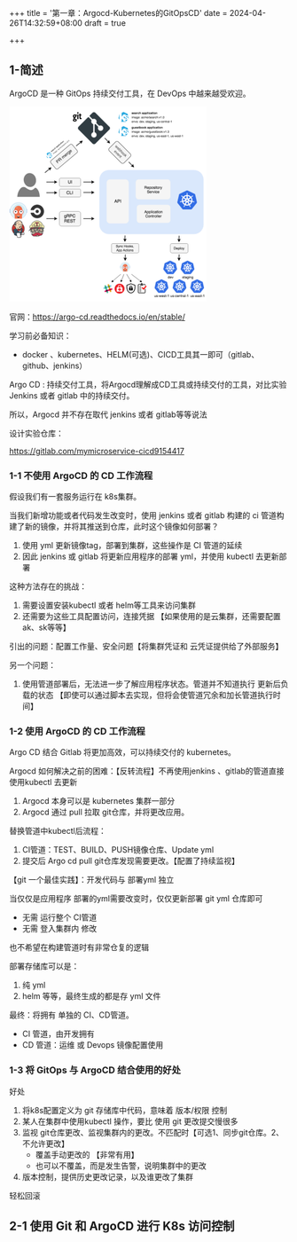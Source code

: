 +++
title = '第一章：Argocd-Kubernetes的GitOpsCD'
date = 2024-04-26T14:32:59+08:00
draft = true

+++

## 1-简述

ArgoCD 是一种 GitOps 持续交付工具，在 DevOps 中越来越受欢迎。

 <img src="../../static/images/image-20240510145239858.png" alt="image-20240510145239858" title="Title" style="zoom:50%;" />

官网：https://argo-cd.readthedocs.io/en/stable/

学习前必备知识：

+ docker 、kubernetes、HELM(可选)、CICD工具其一即可（gitlab、github、jenkins）

Argo CD : 持续交付工具，将Argocd理解成CD工具或持续交付的工具，对比实验 Jenkins 或者 gitlab 中的持续交付。

所以，Argocd 并不存在取代 jenkins 或者 gitlab等等说法

设计实验仓库：

https://gitlab.com/mymicroservice-cicd9154417



### 1-1 不使用 ArgoCD 的 CD 工作流程

假设我们有一套服务运行在 k8s集群。

当我们新增功能或者代码发生改变时，使用 jenkins 或者 gitlab 构建的 ci 管道构建了新的镜像，并将其推送到仓库，此时这个镜像如何部署？

1. 使用 yml 更新镜像tag，部署到集群，这些操作是 CI 管道的延续
2. 因此 jenkins 或 gitlab 将更新应用程序的部署 yml，并使用 kubectl 去更新部署

这种方法存在的挑战：

1. 需要设置安装kubectl 或者 helm等工具来访问集群
2. 还需要为这些工具配置访问，连接凭据 【如果使用的是云集群，还需要配置 ak、sk等等】

引出的问题：配置工作量、安全问题【将集群凭证和 云凭证提供给了外部服务】

另一个问题：

1. 使用管道部署后，无法进一步了解应用程序状态。管道并不知道执行 更新后负载的状态 【即使可以通过脚本去实现，但将会使管道冗余和加长管道执行时间】

### 1-2 使用 ArgoCD 的 CD 工作流程

Argo CD 结合 Gitlab 将更加高效，可以持续交付的 kubernetes。

Argocd 如何解决之前的困难：【反转流程】不再使用jenkins 、gitlab的管道直接使用kubectl 去更新

1. Argocd 本身可以是 kubernetes 集群一部分
2. Argocd 通过 pull 拉取 git仓库，并将更改应用。

替换管道中kubectl后流程：

1. CI管道：TEST、BUILD、PUSH镜像仓库、Update yml
2. 提交后 Argo cd pull git仓库发现需要更改。【配置了持续监视】

【git 一个最佳实践】：开发代码与 部署yml 独立

当仅仅是应用程序 部署的yml需要改变时，仅仅更新部署 git yml 仓库即可

+ 无需 运行整个 CI管道
+ 无需 登入集群内 修改

也不希望在构建管道时有非常仓复的逻辑

部署存储库可以是：

1. 纯 yml
2. helm 等等，最终生成的都是存 yml 文件



最终：将拥有 单独的 CI、CD管道。

+ CI 管道，由开发拥有
+ CD 管道：运维 或 Devops 镜像配置使用



### 1-3 将 GitOps 与 ArgoCD 结合使用的好处

好处

1. 将k8s配置定义为 git 存储库中代码，意味着 版本/权限 控制
2. 某人在集群中使用kubectl 操作，要比 使用 git 更改提交慢很多
3. 监视 git仓库更改、监视集群内的更改。不匹配时【可选1、同步git仓库。2、不允许更改】
   + 覆盖手动更改的 【非常有用】
   + 也可以不覆盖，而是发生告警，说明集群中的更改
4. 版本控制，提供历史更改记录，以及谁更改了集群



轻松回滚



## 2-1 使用 Git 和 ArgoCD 进行 K8s 访问控制
